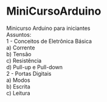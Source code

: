 # MiniCursoArduino
 Minicurso Arduino para iniciantes  
 Assuntos:  
 1 - Conceitos de Eletrônica Básica  
      a) Corrente  
      b) Tensão  
      c) Resistência  
      d) Pull-up e Pull-down  
 2 - Portas Digitais   
      a) Modos  
      b) Escrita  
      c) Leitura  
